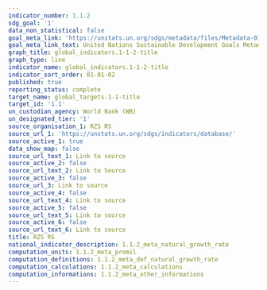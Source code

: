 ```yaml
---
indicator_number: 1.1.2
sdg_goal: '1'
data_non_statistical: false
goal_meta_link: 'https://unstats.un.org/sdgs/metadata/files/Metadata-01-02-01.pdf'
goal_meta_link_text: United Nations Sustainable Development Goals Metadata (PDF 98.2 KB)
graph_title: global_indicators.1-1-2-title
graph_type: line
indicator_name: global_indicators.1-1-2-title
indicator_sort_order: 01-01-02
published: true
reporting_status: complete
target_name: global_targets.1-1-title
target_id: '1.1'
un_custodian_agency: World Bank (WB)
un_designated_tier: '1'
source_organisation_1: RZS RS
source_url_1: 'https://unstats.un.org/sdgs/indicators/database/'
source_active_1: true
data_show_map: false
source_url_text_1: Link to source
source_active_2: false
source_url_text_2: Link to Source
source_active_3: false
source_url_3: Link to source
source_active_4: false
source_url_text_4: Link to source
source_active_5: false
source_url_text_5: Link to source
source_active_6: false
source_url_text_6: Link to source
title: RZS RS
national_indicator_description: 1.1.2_meta_natural_growth_rate
computation_units: 1.1.2_meta_promil
computation_definitions: 1.1.2_meta_def_natural_growth_rate
computation_calculations: 1.1.2_meta_calculations
computation_informations: 1.1.2_meta_other_informations
---
```

